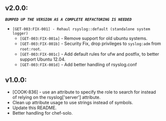 ## v2.0.0:  
**_`BUMPED UP THE VERSION AS A COMPLETE REFACTORING IS NEEDED`_**

* `[GET-003:FIX-001] - Rehaul rsyslog::default (standalone system logger)`
    * `[GET-003:FIX-001a]` - Remove support for old ubuntu systems.
    * `[GET-003:FIX-001b]` - Security Fix, drop privileges to `syslog:adm` from `root:root`.
    * `[GET-003:FIX-001c]` - Add default rules for ufw and postfix, to better support Ubuntu 12.04.
    * `[GET-003:FIX-001d]` - Add better handling of rsyslog.conf


## v1.0.0:

* [COOK-836] - use an attribute to specify the role to search for
  instead of relying on the rsyslog['server'] attribute.
* Clean up attribute usage to use strings instead of symbols.
* Update this README.
* Better handling for chef-solo.

